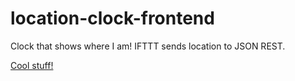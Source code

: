 # location-clock-frontend
Clock that shows where I am! IFTTT sends location to JSON REST. 

[Cool stuff!](https://julkku.github.io/weasley-clock/clockweb/)

